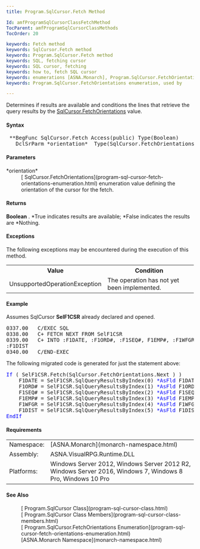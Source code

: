 ```yaml
---
title: Program.SqlCursor.Fetch Method

Id: amfProgramSqlCursorClassFetchMethod
TocParent: amfProgramSqlCursorClassMethods
TocOrder: 20

keywords: Fetch method
keywords: SqlCursor.Fetch method
keywords: Program.SqlCursor.Fetch method
keywords: SQL, fetching cursor
keywords: SQL cursor, fetching
keywords: how to, fetch SQL cursor
keywords: enumerations [ASNA.Monarch], Program.SqlCursor.FetchOrientations, used by
keywords: Program.SqlCursor.FetchOrientations enumeration, used by

---
```


Determines if results are available and conditions the lines that retrieve the query results by the [ SqlCursor.FetchOrientations](program-sql-cursor-fetch-orientations-enumeration.html) value.

#### Syntax
<pre class="syntax"> **BegFunc SqlCursor.Fetch Access(public) Type(Boolean)
   DclSrParm *orientation*  Type(SqlCursor.FetchOrientations)**       </pre>

#### Parameters
<dl>
        <dt>
 *orientation* 
        </dt>
        <dd>
          [
        SqlCursor.FetchOrientations](program-sql-cursor-fetch-orientations-enumeration.html) enumeration value defining
        the orientation of the cursor for the fetch.</dd>
</dl>

#### Returns
**Boolean** . *True indicates results are available; *False indicates the results are *Nothing.

#### Exceptions
The following exceptions may be encountered during the execution of this method.
<table class="mytable" cellspacing="0" cellpadding="4" width="90%">
          <colgroup><col width="50%" /><col width="50%" />
          </colgroup>
          <tr><th>Value</th>
           <th>Condition</th>
          </tr>
          <tr>
            <td>UnsupportedOperationException</td>
            <td>The operation has not yet
            been implemented.</td>
          </tr>
</table>

#### Example
Assumes SqlCursor **SelF1CSR** already declared and opened.
<pre class="syntax">
0337.00   C/EXEC SQL
0338.00   C+ FETCH NEXT FROM SelF1CSR
0339.00   C+ INTO :F1DATE, :F1ORD#, :F1SEQ#, F1EMP#, :F1WFGR,
:F1DIST
0340.00   C/END-EXEC
</pre>

The following migrated code is generated for just the statement above:
<pre class="syntax"><span style="color:blue">If</span> ( SelF1CSR.Fetch(SqlCursor.FetchOrientations.Next ) )
    F1DATE = SelF1CSR.SqlQueryResultsByIndex(0) <span style="color:blue">*AsFld</span> F1DATE
    F1ORD# = SelF1CSR.SqlQueryResultsByIndex(1) <span style="color:blue">*AsFld</span> F1ORD#
    F1SEQ# = SelF1CSR.SqlQueryResultsByIndex(2) <span style="color:blue">*AsFld</span> F1SEQ#
    F1EMP# = SelF1CSR.SqlQueryResultsByIndex(3) <span style="color:blue">*AsFld</span> F1EMP#
    F1WFGR = SelF1CSR.SqlQueryResultsByIndex(4) <span style="color:blue">*AsFld</span> F1WFGR
    F1DIST = SelF1CSR.SqlQueryResultsByIndex(5) <span style="color:blue">*AsFld</span> F1DIST
<span style="color:blue">EndIf</span></pre>

#### Requirements
<table class="dttable" cellspacing="0" cellpadding="4" width="60%">
           <colgroup>
            <col width="15%" style="font-weight:bold" />
            <col width="85%" />
          </colgroup>
          <tr>
            <td>Namespace:</td>
            <td>[ASNA.Monarch](monarch-namespace.html)</td>
          </tr>
          <tr>
            <td>Assembly:</td>
            <td>ASNA.VisualRPG.Runtime.DLL</td>
          </tr>
         <tr>
            <td>Platforms:</td>
            <td> Windows Server 2012, Windows Server 2012 R2, Windows Server 2016, Windows 7, Windows 8 Pro, Windows 10 Pro</td>
         </tr>
</table>

#### See Also
<dl>
        <dd>[
        Program.SqlCursor Class](program-sql-cursor-class.html)</dd>
        <dd>[
        Program.SqlCursor Class Members](program-sql-cursor-class-members.html)</dd>
        <dd>[
        Program.SqlCursor.FetchOrientations Enumeration](program-sql-cursor-fetch-orientations-enumeration.html)</dd>
        <dd>[ASNA.Monarch
        Namespace](monarch-namespace.html)</dd>
</dl>

